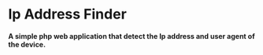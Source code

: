 # Ip Address Finder

<h4>
	A simple php web application that detect the Ip address and user agent of the device.
</h4>

<img src="ip.PNG" alt="">